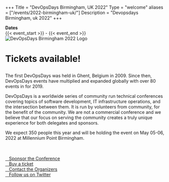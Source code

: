 +++
Title = "DevOpsDays Birmingham, UK 2022"
Type = "welcome"
aliases = ["/events/2022-birmingham-uk/"]
Description = "Devopsdays Birmingham, uk 2022"
+++

<!-- <div style="text-align:center;">
  {{< event_logo >}}
</div> -->

<div class = "row">
  <div class = "col-md-2">
    <strong>Dates</strong>
  </div>
  <div class = "col-md-8">
    {{< event_start >}} - {{< event_end >}}
  </div>
</div>


<div class="row">
  <div class="col-md-4">
    <img alt="DevOpsDays Birmingham 2022 Logo" src="/events/2022-birmingham-uk/logo.png" class="img-fluid">
  </div>

  <div class="col-md-7">
    <h1><p>Tickets available!</p></h1>
    <p>The first DevOpsDays was held in Ghent, Belgium in 2009. Since then, DevOpsDays events have multiplied and expanded globally with over 80 events in for 2019.</p>
    <p>DevOpsDays is a worldwide series of community run technical conferences covering topics of software development, IT infrastructure operations, and the intersection between them. It is run by volunteers from community, for the benefit of the community.
      We are not a commercial conference and we believe that our focus on serving the community creates a truly unique experience for both delegates and sponsors.
    </p>
    <p>We expect 350 people this year and will be holding the event on May 05-06, 2022 at Millennium Point Birmingham.</p>
    <br/>
    <br/>
    <div class="d-flex flex-row">
      <div class="col-md-12">
        <div class="p-2">
          <a class="btn btn-secondary btn-block" href="/events/2022-birmingham-uk/sponsor"> <i class="fa fa-money fa-lg"></i>&nbsp;&nbsp;&nbsp;Sponsor the Conference</a>
        </div>
        <!-- 
        <div class="p-2">
          <a class="btn btn-secondary btn-block" href="/events/2022-birmingham-uk/program" rel="noopener"> <i class="fa fa-file-o fa-lg"></i>&nbsp;&nbsp;&nbsp;Program</a>
        </div>
        -->
        <div class="p-2">
          <a class="btn btn-secondary btn-block" href="https://ti.to/tech-events-birmingham/devopsdays-birmingham-uk-2022" rel="noopener"> <i class="fa fa-ticket fa-lg"></i>&nbsp;&nbsp;&nbsp;Buy a ticket</a>
        </div>
        <div class="p-2">
          <a class="btn btn-secondary btn-block" href="/events/2022-birmingham-uk/contact"> <i class="fa fa-envelope-o fa-lg"></i>&nbsp;&nbsp;&nbsp;Contact the Organizers</a>
        </div>
        <div class="p-2">
          <a class="btn btn-secondary btn-block" href="https://twitter.com/devopsdaysbrum"> <i class="fa fa-twitter fa-lg"></i>&nbsp;&nbsp;&nbsp;Follow us on Twitter</a>
        </div>
      </div>
    </div>
</div>
</div>
